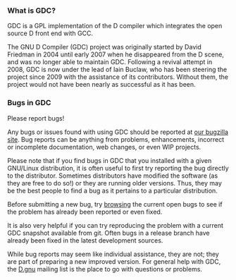 [//]: # (Permission is granted to make and distribute verbatim copies)
[//]: # (of this entire document without royalty provided the)
[//]: # (copyright notice and this permission notice are preserved.)

### What is GDC? ###

GDC is a GPL implementation of the D compiler which integrates the open
source D front end with GCC.

The GNU D Compiler (GDC) project was originally started by David Friedman
in 2004 until early 2007 when he disappeared from the D scene, and was no
longer able to maintain GDC.  Following a revival attempt in 2008, GDC is
now under the lead of Iain Buclaw, who has been steering the project since
2009 with the assistance of its contributors. Without them, the project
would not have been nearly as successful as it has been.

### Bugs in GDC ###

Please report bugs!

Any bugs or issues found with using GDC should be reported at [our bugzilla
site][bugzilla].  Bug reports can be anything from problems, enhancements,
incorrect or incomplete documentation, web changes, or even WIP projects.

Please note that if you find bugs in GDC that you installed with a given
GNU/Linux distribution, it is often useful to first try reporting the bug
directly to the distributor.  Sometimes distributors have modified the
software (as they are free to do so!) or they are running older versions.
Thus, they may be the best people to find a bug as it pertains to a
particular distribution.

Before submitting a new bug, try [browsing][openbugs] the current open
bugs to see if the problem has already been reported or even fixed.

It is also very helpful if you can try reproducing the problem with a
current GDC snapshot available from git.  Often bugs in a release branch
have already been fixed in the latest development sources.

While bug reports may seem like individual assistance, they are not; they
are part of preparing a new improved version.  For general help with GDC,
the [D.gnu][mailinglist] mailing list is the place to go with questions
or problems.

[bugzilla]: http://bugzilla.gdcproject.org
[openbugs]: http://bugzilla.gdcproject.org/describecomponents.cgi
[mailinglist]: http://forum.dlang.org/group/D.gnu

